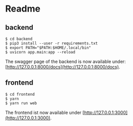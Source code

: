 # Readme

## backend
```
$ cd backend
$ pip3 install --user -r requirements.txt
$ export PATH="$PATH:$HOME/.local/bin"
$ uvicorn app.main:app --reload
```

The swagger page of the backend is now available under: [http://127.0.0.1:8000/docs](http://127.0.0.1:8000/docs).

## frontend
```
$ cd frontend
$ yarn
$ yarn run web
```

The frontend ist now available under [http://127.0.0.1:3000](http://127.0.0.1:3000).
